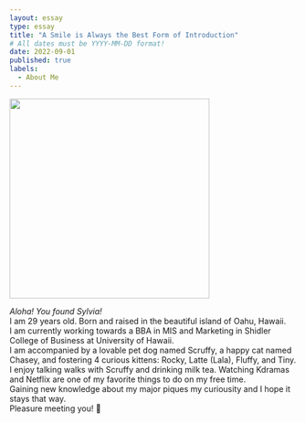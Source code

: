 ```yaml
---
layout: essay
type: essay
title: "A Smile is Always the Best Form of Introduction"
# All dates must be YYYY-MM-DD format!
date: 2022-09-01
published: true
labels:
  - About Me
---
```


<img width="350px" class="rounded float-start pe-4" src="https://img.freepik.com/free-photo/dried-gypsophila-with-window-shadow-beige-wall_53876-147576.jpg?w=996&t=st=1662100112~exp=1662100712~hmac=e32293f973a48b9a234ea796b10630f39081a06d543de8de3a4f43341735e6f3">
<p class="font-monospace">
<i>Aloha! You found Sylvia!</i>
<br>
I am 29 years old. Born and raised in the beautiful island of Oahu, Hawaii. 
<br>
I am currently working towards a BBA in MIS and Marketing in Shidler College of Business at University of Hawaii.
<br>
I am accompanied by a lovable pet dog named Scruffy, a happy cat named Chasey, and fostering 4 curious kittens: Rocky, Latte (Lala), Fluffy, and Tiny.
<br>
I enjoy talking walks with Scruffy and drinking milk tea. Watching Kdramas and Netflix are one of my favorite things to do on my free time. 
<br>
Gaining new knowledge about my major piques my curiousity and I hope it stays that way. 
<br>
Pleasure meeting you! 🤝
